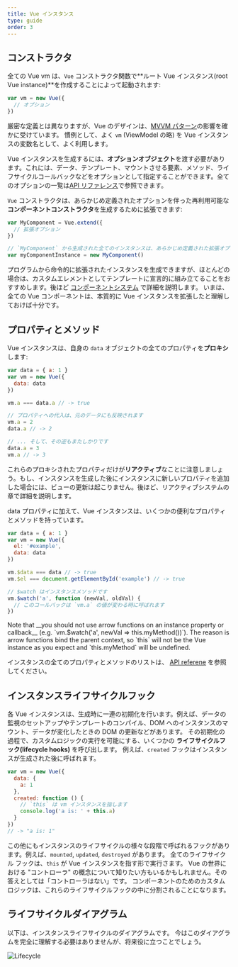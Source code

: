 ```yaml
---
title: Vue インスタンス
type: guide
order: 3
---
```


## コンストラクタ

全ての Vue vm は、`Vue` コンストラクタ関数で**ルート Vue インスタンス(root Vue instance)**を作成することによって起動されます:

``` js
var vm = new Vue({
  // オプション
})
```

厳密な定義とは異なりますが、Vue のデザインは、[MVVM パターン](https://en.wikipedia.org/wiki/Model_View_ViewModel)の影響を確かに受けています。
慣例として、よく `vm` (ViewModel の略) を Vue インスタンスの変数名として、よく利用します。

Vue インスタンスを生成するには、**オプションオブジェクト**を渡す必要があります。これには、データ、テンプレート、マウントさせる要素、メソッド、ライフサイクルコールバックなどをオプションとして指定することができます。全てのオプションの一覧は[API リファレンス](/api)で参照できます。

`Vue` コンストラクタは、あらかじめ定義されたオプションを伴った再利用可能な**コンポーネントコンストラクタ**を生成するために拡張できます:

``` js
var MyComponent = Vue.extend({
  // 拡張オプション
})

// `MyComponent` から生成された全てのインスタンスは、あらかじめ定義された拡張オプションを利用して生成されます
var myComponentInstance = new MyComponent()
```

プログラムから命令的に拡張されたインスタンスを生成できますが、ほとんどの場合は、カスタムエレメントとしてテンプレートに宣言的に組み立てることをおすすめします。後ほど [コンポーネントシステム](components.html) で詳細を説明します。
いまは、全ての Vue コンポーネントは、本質的に Vue インスタンスを拡張したと理解しておけば十分です。

## プロパティとメソッド

Vue インスタンスは、自身の `data` オブジェクトの全てのプロパティを**プロキシ**します:

``` js
var data = { a: 1 }
var vm = new Vue({
  data: data
})

vm.a === data.a // -> true

// プロパティへの代入は、元のデータにも反映されます
vm.a = 2
data.a // -> 2

// ... そして、その逆もまたしかりです
data.a = 3
vm.a // -> 3
```

これらのプロキシされたプロパティだけが**リアクティブ**なことに注意しましょう。もし、インスタンスを生成した後にインスタンスに新しいプロパティを追加した場合には、ビューの更新は起こりません。後ほど、リアクティブシステムの章で詳細を説明します。

data プロパティに加えて、Vue インスタンスは、いくつかの便利なプロパティとメソッドを持っています。

``` js
var data = { a: 1 }
var vm = new Vue({
  el: '#example',
  data: data
})

vm.$data === data // -> true
vm.$el === document.getElementById('example') // -> true

// $watch はインスタンスメソッドです
vm.$watch('a', function (newVal, oldVal) {
  // このコールバックは `vm.a` の値が変わる時に呼ばれます
})
```

<p class="tip">Note that __you should not use arrow functions on an instance property or callback__ (e.g. `vm.$watch('a', newVal => this.myMethod())`). The reason is arrow functions bind the parent context, so `this` will not be the Vue instance as you expect and `this.myMethod` will be undefined.</p>

インスタンスの全てのプロパティとメソッドのリストは、 [API referene](/api) を参照してください。

## インスタンスライフサイクルフック

各 Vue インスタンスは、生成時に一連の初期化を行います。例えば、データの監視のセットアップやテンプレートのコンパイル、DOM へのインスタンスのマウント、データが変化したときの DOM の更新などがあります。
その初期化の過程で、カスタムロジックの実行を可能にする、いくつかの **ライフサイクルフック(lifecycle hooks)** を呼び出します。
例えば、`created` フックはインスタンスが生成された後に呼ばれます。

``` js
var vm = new Vue({
  data: {
    a: 1
  },
  created: function () {
    // `this` は vm インスタンスを指します
    console.log('a is: ' + this.a)
  }
})
// -> "a is: 1"
```

この他にもインスタンスのライフサイクルの様々な段階で呼ばれるフックがあります。例えば、`mounted`, `updated`, `destroyed` があります。
全てのライフサイクル フックは、`this` が Vue インスタンスを指す形で実行さます。
Vue の世界における "コントローラ" の概念について知りたい方もいるかもしれません。その答えとしては「コントローラはない」です。
コンポーネントのためのカスタムロジックは、これらのライフサイクルフックの中に分割されることになります。

## ライフサイクルダイアグラム

以下は、インスタンスライフサイクルのダイアグラムです。
今はこのダイアグラムを完全に理解する必要はありませんが、将来役に立つことでしょう。

![Lifecycle](/images/lifecycle.png)
